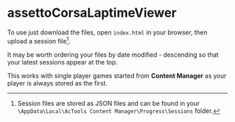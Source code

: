 # assettoCorsaLaptimeViewer

To use just download the files, open `index.html` in your browser, then upload a session file[^1].

It may be worth ordering your files by date modified - descending so that your latest sessions appear at the top.

This works with single player games started from **Content Manager** as your player is always stored as the first.

[^1]: Session files are stored as JSON files and can be found in your `\AppData\Local\AcTools Content Manager\Progress\Sessions` folder.
